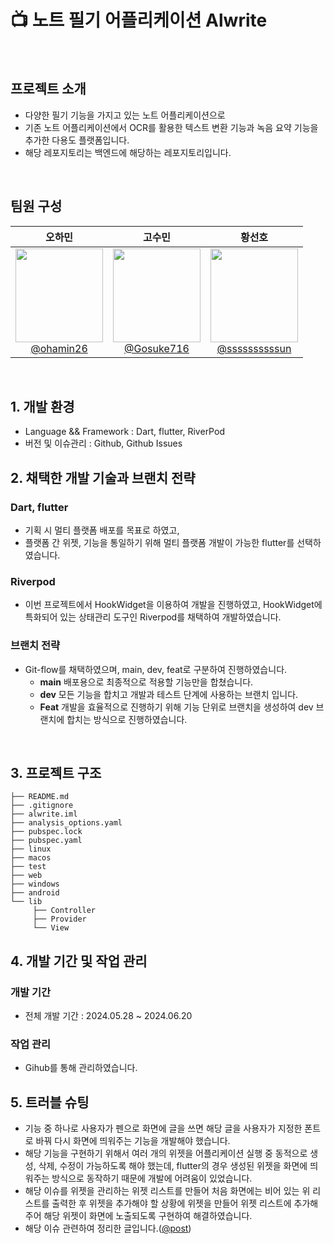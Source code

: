 # 📺 노트 필기 어플리케이션 Alwrite

<br>

## 프로젝트 소개

- 다양한 필기 기능을 가지고 있는 노트 어플리케이션으로
- 기존 노트 어플리케이션에서 OCR를 활용한 텍스트 변환 기능과 녹음 요약 기능을 추가한 다용도 플랫폼입니다.
- 해당 레포지토리는 백엔드에 해당하는 레포지토리입니다.
<br>

## 팀원 구성

<div>

| **오하민** | **고수민** | **황선호** |
| :------: | :------: | :------: |
| [<img width="140px" src="https://avatars.githubusercontent.com/u/113972482?v=4" height=150 width=150> <br/> @ohamin26](https://github.com/ohamin26) | [<img width="140px" src="https://avatars.githubusercontent.com/u/80901129?v=4" height=150 width=150> <br/> @Gosuke716](https://github.com/Gosuke716) | [<img width="140px" src="https://avatars.githubusercontent.com/u/145864444?v=4" height=150 width=150> <br/> @ssssssssssun](https://github.com/ssssssssssun) |

</div>

<br>

## 1. 개발 환경

- Language && Framework : Dart, flutter, RiverPod
- 버전 및 이슈관리 : Github, Github Issues
  <br>

## 2. 채택한 개발 기술과 브랜치 전략

### Dart, flutter
 - 기획 시 멀티 플랫폼 배포를 목표로 하였고,
 - 플랫폼 간 위젯, 기능을 통일하기 위해 멀티 플랫폼 개발이 가능한 flutter를 선택하였습니다.
  
### Riverpod
- 이번 프로젝트에서 HookWidget을 이용하여 개발을 진행하였고, HookWidget에 특화되어 있는 상태관리 도구인 Riverpod를 채택하여 개발하였습니다.

### 브랜치 전략

- Git-flow를 채택하였으며, main, dev, feat로 구분하여 진행하였습니다.
  - **main** 배포용으로 최종적으로 적용할 기능만을 합쳤습니다.
  - **dev** 모든 기능을 합치고 개발과 테스트 단계에 사용하는 브랜치 입니다.
  - **Feat** 개발을 효율적으로 진행하기 위해 기능 단위로 브랜치을 생성하여 dev 브랜치에 합치는 방식으로 진행하였습니다.

<br>

## 3. 프로젝트 구조

```
├── README.md
├── .gitignore
├── alwrite.iml
├── analysis_options.yaml
├── pubspec.lock
├── pubspec.yaml
├── linux
├── macos
├── test
├── web
├── windows
├── android
└── lib
     ├── Controller
     ├── Provider
     └── View
```


## 4. 개발 기간 및 작업 관리

### 개발 기간

- 전체 개발 기간 : 2024.05.28 ~ 2024.06.20


### 작업 관리

- Gihub를 통해 관리하였습니다.

## 5. 트러블 슈팅
- 기능 중 하나로 사용자가 펜으로 화면에 글을 쓰면 해당 글을 사용자가 지정한 폰트로 바꿔 다시 화면에 띄워주는 기능을 개발해야 했습니다.
- 해당 기능을 구현하기 위해서 여러 개의 위젯을 어플리케이션 실행 중 동적으로 생성, 삭제, 수정이 가능하도록 해야 했는데, flutter의 경우 생성된 위젯을 화면에 띄워주는 방식으로 동작하기 때문에 개발에 어려움이 있었습니다.
- 해당 이슈를 위젯을 관리하는 위젯 리스트를 만들어 처음 화면에는 비어 있는 위 리스트를 출력한 후 위젯을 추가해야 할 상황에 위젯을 만들어 위젯 리스트에 추가해주어 해당 위젯이 화면에 노출되도록 구현하여 해결하였습니다.
- 해당 이슈 관련하여 정리한 글입니다.([@post](https://ohamin26.tistory.com/23))
